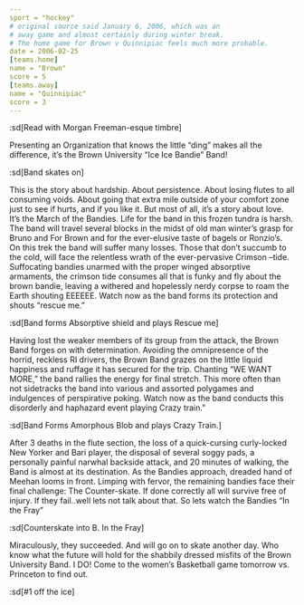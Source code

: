 ```yaml
---
sport = "hockey"
# original source said January 6, 2006, which was an
# away game and almost certainly during winter break.
# The home game for Brown v Quinnipiac feels much more probable.
date = 2006-02-25
[teams.home]
name = "Brown"
score = 5
[teams.away]
name = "Quinnipiac"
score = 3
---
```


:sd[Read with Morgan Freeman-esque timbre]

Presenting an Organization that knows the little “ding” makes all the difference, it’s the Brown University “Ice Ice Bandie” Band!

:sd[Band skates on]

This is the story about hardship. About persistence. About losing flutes to all consuming voids. About going that extra mile outside of your comfort zone just to see if hurts, and if you like it. But most of all, it’s a story about love. It’s the March of the Bandies. Life for the band in this frozen tundra is harsh. The band will travel several blocks in the midst of old man winter’s grasp for Bruno and For Brown and for the ever-elusive taste of bagels or Ronzio’s. On this trek the band will suffer many losses. Those that don’t succumb to the cold, will face the relentless wrath of the ever-pervasive Crimson –tide. Suffocating bandies unarmed with the proper winged absorptive armaments, the crimson tide consumes all that is funky and fly about the brown bandie, leaving a withered and hopelessly nerdy corpse to roam the Earth shouting EEEEEE. Watch now as the band forms its protection and shouts “rescue me.”

:sd[Band forms Absorptive shield and plays Rescue me]

Having lost the weaker members of its group from the attack, the Brown Band forges on with determination. Avoiding the omnipresence of the horrid, reckless RI drivers, the Brown Band grazes on the little liquid happiness and ruffage it has secured for the trip. Chanting “WE WANT MORE,” the band rallies the energy for final stretch. This more often than not sidetracks the band into various and assorted polygames and indulgences of perspirative poking. Watch now as the band conducts this disorderly and haphazard event playing Crazy train."

:sd[Band Forms Amorphous Blob and plays Crazy Train.]

After 3 deaths in the flute section, the loss of a quick-cursing curly-locked New Yorker and Bari player, the disposal of several soggy pads, a personally painful narwhal backside attack, and 20 minutes of walking, the Band is almost at its destination. As the Bandies approach, dreaded hand of Meehan looms in front. Limping with fervor, the remaining bandies face their final challenge: The Counter-skate. If done correctly all will survive free of injury. If they fail..well lets not talk about that. So lets watch the Bandies “In the Fray”

:sd[Counterskate into B. In the Fray]

Miraculously, they succeeded. And will go on to skate another day. Who know what the future will hold for the shabbily dressed misfits of the Brown University Band. I DO! Come to the women’s Basketball game tomorrow vs. Princeton to find out.

:sd[#1 off the ice]
